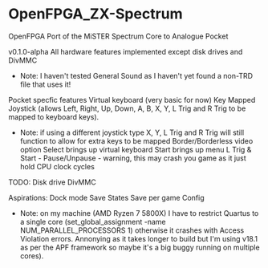 # OpenFPGA_ZX-Spectrum
OpenFPGA Port of the MiSTER Spectrum Core to Analogue Pocket

v0.1.0-alpha
All hardware features implemented except disk drives and DivMMC
- Note: I haven't tested General Sound as I haven't yet found a non-TRD file that uses it!

Pocket specfic features
Virtual keyboard (very basic for now)
Key Mapped Joystick (allows Left, Right, Up, Down, A, B, X, Y, L Trig and R Trig to be mapped to keyboard keys).
- Note: if using a different joystick type X, Y, L Trig and R Trig will still function to allow for extra keys to be mapped
Border/Borderless video option
Select brings up virtual keyboard
Start brings up menu
L Trig & Start - Pause/Unpause - warning, this may crash you game as it just hold CPU clock cycles

TODO:
Disk drive
DivMMC

Aspirations:
Dock mode
Save States
Save per game Config

- Note: on my machine (AMD Ryzen 7 5800X) I have to restrict Quartus to a single core (set_global_assignment -name NUM_PARALLEL_PROCESSORS 1) otherwise it crashes with Access Violation errors.  Annonying as it takes longer to build but I'm using v18.1 as per the APF framework so maybe it's a big buggy running on multiple cores).
